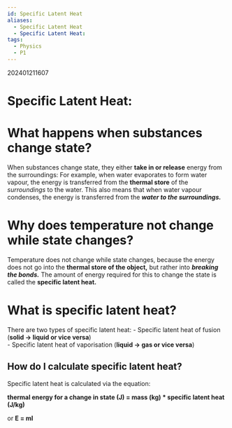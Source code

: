 ```yaml
---
id: Specific Latent Heat
aliases:
  - Specific Latent Heat
  - Specific Latent Heat:
tags:
  - Physics
  - P1
---
```

202401211607 

# Specific Latent Heat:

# What happens when substances change state?

When substances change state, they either **take in or release** energy from the surroundings: For example, when water evaporates to form water vapour, the energy is transferred from the **thermal store** of the *surroundings* to the water. This also means that when water vapour condenses, the energy is transferred from the ***water to the surroundings.***
# Why does temperature not change while state changes?

Temperature does  not change while state changes, because the energy does not go into the **thermal store of the object,** but rather into ***breaking the bonds.*** The amount of energy required for this to change the state is called the **specific latent heat.** 

# What is specific latent heat?

There are two types of specific latent heat:
    - Specific latent heat of fusion (**solid → liquid or vice versa**)  
    - Specific latent heat of vaporisation (**liquid → gas or vice versa**)

## How do I calculate specific latent heat?

Specific latent heat is calculated via the equation:

**thermal energy for a change in state (J) = mass (kg) * specific latent heat (J/kg)**

or **E = ml**

